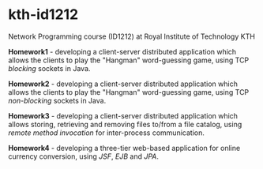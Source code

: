 # kth-id1212
Network Programming course (ID1212) at Royal Institute of Technology KTH

<b>Homework1</b> - developing a client-server distributed application which allows the clients to play the "Hangman" word-guessing game, using TCP <i>blocking</i> sockets in Java.
  
<b>Homework2</b> - developing a client-server distributed application which allows the clients to play the "Hangman" word-guessing game, using TCP <i>non-blocking</i> sockets in Java.

<b>Homework3</b> - developing a client-server distributed application which allows storing, retrieving and removing files to/from a file catalog, using <i>remote method invocation</i> for inter-process communication.

<b>Homework4</b> - developing a three-tier web-based application for online currency conversion, using <i>JSF</i>, <i>EJB</i> and <i>JPA</i>.
